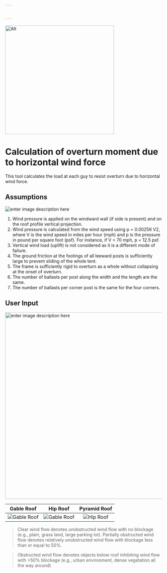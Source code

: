 ```yaml
---


---
```


<p><img src="https://ballast.web.app/tent.png" alt="Alt" width="350"></p>
<h1 id="calculation-of-overturn-moment-due-to-horizontal-wind-force">Calculation of overturn moment due to horizontal wind force</h1>
<p>This tool calculates the load at each guy to resist overturn due to horizontal wind force.</p>
<h2 id="assumptions">Assumptions</h2>
<p><img src="https://ballast.web.app/wind3panel.png" alt="enter image description here"></p>
<ol>
<li>Wind pressure is applied on the windward wall (if side is present) and on the roof profile vertical projection.</li>
<li>Wind pressure is calculated from the wind speed using p = 0.00256 V2, where V is the wind speed in miles per hour (mph) and p is the pressure in pound per square foot (psf). For instance, if V = 70 mph, p = 12.5 psf.</li>
<li>Vertical wind load (uplift) is not considered as it is a different mode of failure.</li>
<li>The ground friction at the footings of all leeward posts is sufficiently large to prevent sliding of the whole tent.</li>
<li>The frame is sufficiently rigid to overturn as a whole without collapsing at the onset  of overturn.</li>
<li>The number of ballasts per post along the width and the length are the same.</li>
<li>The number of ballasts per corner post is the same for the four corners.</li>
</ol>
<h2 id="user-input">User Input</h2>
<p><img src="https://ballast.web.app/labeled.png" alt="enter image description here" width="600"></p>

<table>
<thead>
<tr>
<th align="center">Gable Roof</th>
<th align="center">Hip Roof</th>
<th align="center">Pyramid Roof</th>
</tr>
</thead>
<tbody>
<tr>
<td align="center"><img src="https://ballast.web.app/gable.png" alt="Gable Roof"></td>
<td align="center"><img src="https://ballast.web.app/gable.png" alt="Gable Roof"></td>
<td align="center"><img src="https://ballast.web.app/hip.png" alt="Hip Roof"></td>
</tr>
</tbody>
</table><blockquote>
<p>Clear wind flow denotes unobstructed wind flow with no blockage (e.g., plain, grass land, large parking lot). Partially obstructed wind flow denotes relatively unobstructed wind flow with blockage less than or equal to 50%.</p>
</blockquote>
<blockquote>
<p>Obstructed wind flow denotes objects below roof inhibiting wind flow with &gt;50% blockage (e.g., urban environment, dense vegetation all the way around)</p>
</blockquote>

